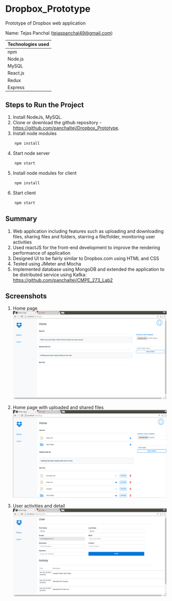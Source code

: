 # Dropbox_Prototype
Prototype of Dropbox web application

Name: Tejas Panchal (tejaspanchal49@gmail.com)

| Technologies used    |      
| ------------- |
| npm           |
| Node.js       |
| MySQL         |
| React.js      |
| Redux         |
| Express       |



## Steps to Run the Project

1. Install NodeJs, MySQL.
2. Clone or download the github repository - https://github.com/panchaltej/Dropbox_Prototype.
3. Install node modules
```javascript
    npm install
```
4. Start node server
```javascript
    npm start
```
5. Install node modules for client
```javascript
    npm install
```
6. Start client
```javascript
    npm start
```
## Summary
1. Web application including features such as uploading and downloading files, sharing files and folders, starring a file/folder,
monitoring user activities
2. Used reactJS for the front-end development to improve the rendering performance of application
3. Designed UI to be fairly similar to Dropbox.com using HTML and CSS
4. Tested using JMeter and Mocha
5. Implemented database using MongoDB and extended the application to be distributed service using Kafka: https://github.com/panchaltej/CMPE_273_Lab2

## Screenshots

1. Home page
![Home page](/Images/home.png?raw=true "Homepage")


2. Home page with uploaded and shared files
![Home page](/Images/home1.png?raw=true "Homepage")

3. User activities and detail
![User Activities](/Images/activity.png?raw=true "User Activities")
